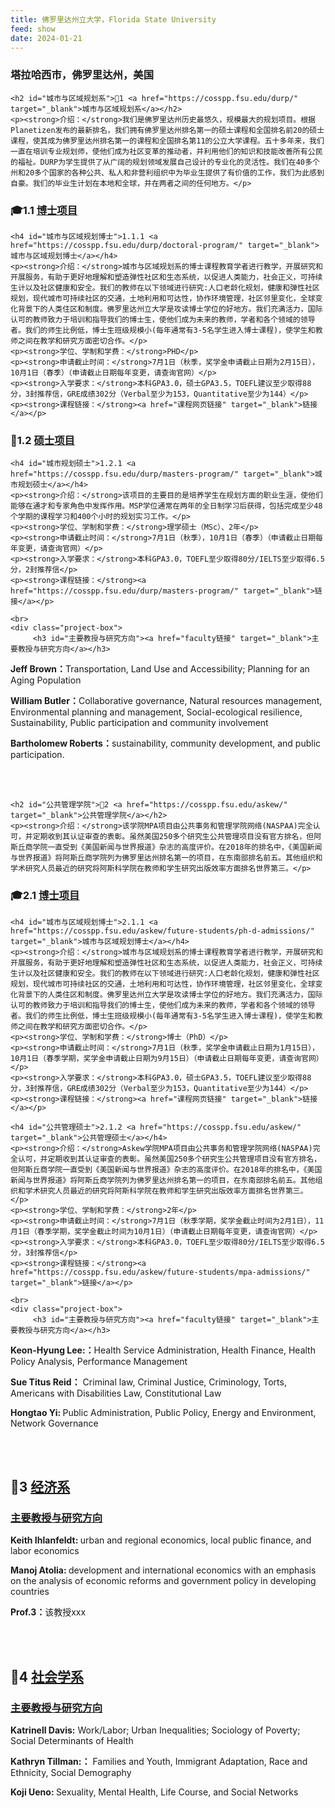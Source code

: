 ```yaml
---
title: 佛罗里达州立大学，Florida State University
feed: show
date: 2024-01-21
---
```


<html lang="zh">
<head>
    <meta charset="UTF-8">
    <title>佛罗里达州立大学，Florida State University
</title>
    <link rel="stylesheet" href="/assets/css/CSS.css">
</head>
<body>
    <h3>塔拉哈西市，佛罗里达州，美国</h3>

    <h2 id="城市与区域规划系">🏫1 <a href="https://cosspp.fsu.edu/durp/" target="_blank">城市与区域规划系</a></h2>
    <p><strong>介绍：</strong>我们是佛罗里达州历史最悠久，规模最大的规划项目。根据Planetizen发布的最新排名，我们拥有佛罗里达州排名第一的硕士课程和全国排名前20的硕士课程，使其成为佛罗里达州排名第一的课程和全国排名第11的公立大学课程。五十多年来，我们一直在培训专业规划师，使他们成为社区变革的推动者，并利用他们的知识和技能改善所有公民的福祉。DURP为学生提供了从广阔的规划领域发展自己设计的专业化的灵活性。我们在40多个州和20多个国家的各种公共、私人和非营利组织中为毕业生提供了有价值的工作，我们为此感到自豪。我们的毕业生计划在本地和全球，并在两者之间的任何地方。</p>

<h3 id="博士项目">🎓1.1 <a href="https://cosspp.fsu.edu/durp/doctoral-program/
" target="_blank">博士项目</a></h3>

    <h4 id="城市与区域规划博士">1.1.1 <a href="https://cosspp.fsu.edu/durp/doctoral-program/" target="_blank">城市与区域规划博士</a></h4>
    <p><strong>介绍：</strong>城市与区域规划系的博士课程教育学者进行教学，开展研究和开展服务，有助于更好地理解和塑造弹性社区和生态系统，以促进人类能力，社会正义，可持续生计以及社区健康和安全。我们的教师在以下领域进行研究:人口老龄化规划，健康和弹性社区规划，现代城市可持续社区的交通，土地利用和可达性，协作环境管理，社区邻里变化，全球变化背景下的人类住区和制度。佛罗里达州立大学是攻读博士学位的好地方。我们充满活力，国际认可的教师致力于培训和指导我们的博士生，使他们成为未来的教师，学者和各个领域的领导者。我们的师生比例低，博士生班级规模小(每年通常有3-5名学生进入博士课程)，使学生和教师之间在教学和研究方面密切合作。</p>
    <p><strong>学位、学制和学费：</strong>PHD</p>
    <p><strong>申请截止时间：</strong>7月1日（秋季，奖学金申请截止日期为2月15日），10月1日（春季）（申请截止日期每年变更，请查询官网）</p>
    <p><strong>入学要求：</strong>本科GPA3.0，硕士GPA3.5，TOEFL建议至少取得88分，3封推荐信，GRE成绩302分（Verbal至少为153，Quantitative至少为144）</p>
    <p><strong>课程链接：</strong><a href="课程网页链接" target="_blank">链接</a></p>

<h3 id="硕士项目">📖1.2 <a href="https://cosspp.fsu.edu/durp/masters-program/" target="_blank">硕士项目</a></h3>

    <h4 id="城市规划硕士">1.2.1 <a href="https://cosspp.fsu.edu/durp/masters-program/" target="_blank">城市规划硕士</a></h4>
    <p><strong>介绍：</strong>该项目的主要目的是培养学生在规划方面的职业生涯，使他们能够在通才和专家角色中发挥作用。MSP学位通常在两年的全日制学习后获得，包括完成至少48个学期的课程学习和400个小时的规划实习工作。</p>
    <p><strong>学位、学制和学费：</strong>理学硕士（MSc）、2年</p>
    <p><strong>申请截止时间：</strong>7月1日（秋季），10月1日（春季）（申请截止日期每年变更，请查询官网）</p>
    <p><strong>入学要求：</strong>本科GPA3.0，TOEFL至少取得80分/IELTS至少取得6.5分，2封推荐信</p>
    <p><strong>课程链接：</strong><a href="https://cosspp.fsu.edu/durp/masters-program/" target="_blank">链接</a></p>
   
    <br>
    <div class="project-box">
         <h3 id="主要教授与研究方向"><a href="faculty链接" target="_blank">主要教授与研究方向</a></h3>
<p><strong>Jeff Brown：</strong>Transportation, Land Use and Accessibility; Planning for an Aging Population</p>
        <p><strong>William Butler：</strong>Collaborative governance, Natural resources management, Environmental planning and management, Social-ecological resilience, Sustainability, Public participation and community involvement</p>
        <p><strong>Bartholomew Roberts：</strong>sustainability, community development, and public participation.</p>
    </div>
    <br>
    <br>

    <h2 id="公共管理学院">🏫2 <a href="https://cosspp.fsu.edu/askew/" target="_blank">公共管理学院</a></h2>
    <p><strong>介绍：</strong>该学院MPA项目由公共事务和管理学院网络(NASPAA)完全认可，并定期收到其认证审查的表彰。虽然美国250多个研究生公共管理项目没有官方排名，但阿斯丘商学院一直受到《美国新闻与世界报道》杂志的高度评价。在2018年的排名中，《美国新闻与世界报道》将阿斯丘商学院列为佛罗里达州排名第一的项目，在东南部排名前五。其他组织和学术研究人员最近的研究将阿斯科学院在教师和学生研究出版效率方面排名世界第三。</p>

<h3 id="博士项目">🎓2.1 <a href="https://cosspp.fsu.edu/askew/future-students/ph-d-admissions/" target="_blank">博士项目</a></h3>

    <h4 id="城市与区域规划博士">2.1.1 <a href="https://cosspp.fsu.edu/askew/future-students/ph-d-admissions/" target="_blank">城市与区域规划博士</a></h4>
    <p><strong>介绍：</strong>城市与区域规划系的博士课程教育学者进行教学，开展研究和开展服务，有助于更好地理解和塑造弹性社区和生态系统，以促进人类能力，社会正义，可持续生计以及社区健康和安全。我们的教师在以下领域进行研究:人口老龄化规划，健康和弹性社区规划，现代城市可持续社区的交通，土地利用和可达性，协作环境管理，社区邻里变化，全球变化背景下的人类住区和制度。佛罗里达州立大学是攻读博士学位的好地方。我们充满活力，国际认可的教师致力于培训和指导我们的博士生，使他们成为未来的教师，学者和各个领域的领导者。我们的师生比例低，博士生班级规模小(每年通常有3-5名学生进入博士课程)，使学生和教师之间在教学和研究方面密切合作。</p>
    <p><strong>学位、学制和学费：</strong>博士（PhD）</p>
    <p><strong>申请截止时间：</strong>7月1日（秋季，奖学金申请截止日期为1月15日），10月1日（春季学期，奖学金申请截止日期为9月15日）（申请截止日期每年变更，请查询官网）</p>
    <p><strong>入学要求：</strong>本科GPA3.0，硕士GPA3.5，TOEFL建议至少取得88分，3封推荐信，GRE成绩302分（Verbal至少为153，Quantitative至少为144）</p>
    <p><strong>课程链接：</strong><a href="课程网页链接" target="_blank">链接</a></p>

    <h4 id="公共管理硕士">2.1.2 <a href="https://cosspp.fsu.edu/askew/" target="_blank">公共管理硕士</a></h4>
    <p><strong>介绍：</strong>Askew学院MPA项目由公共事务和管理学院网络(NASPAA)完全认可，并定期收到其认证审查的表彰。虽然美国250多个研究生公共管理项目没有官方排名，但阿斯丘商学院一直受到《美国新闻与世界报道》杂志的高度评价。在2018年的排名中，《美国新闻与世界报道》将阿斯丘商学院列为佛罗里达州排名第一的项目，在东南部排名前五。其他组织和学术研究人员最近的研究将阿斯科学院在教师和学生研究出版效率方面排名世界第三。</p>
    <p><strong>学位、学制和学费：</strong>2年</p>
    <p><strong>申请截止时间：</strong>7月1日（秋季学期，奖学金截止时间为2月1日），11月1日（春季学期，奖学金截止时间为10月1日）（申请截止日期每年变更，请查询官网）</p>
    <p><strong>入学要求：</strong>本科GPA3.0，TOEFL至少取得80分/IELTS至少取得6.5分，3封推荐信</p>
    <p><strong>课程链接：</strong><a href="https://cosspp.fsu.edu/askew/future-students/mpa-admissions/" target="_blank">链接</a></p>

    <br>
    <div class="project-box">
         <h3 id="主要教授与研究方向"><a href="faculty链接" target="_blank">主要教授与研究方向</a></h3>
<p><strong>Keon-Hyung Lee:：</strong>Health Service Administration, Health Finance, Health Policy Analysis, Performance Management</p>
        <p><strong>Sue Titus Reid：</strong> Criminal law, Criminal Justice, Criminology, Torts, Americans with Disabilities Law, Constitutional Law </p>
        <p><strong>Hongtao Yi: </strong>Public Administration, Public Policy, Energy and Environment, Network Governance</p>
    </div>
    <br>
    <br>
<h2 id="经济系">🏫3 <a href="https://cosspp.fsu.edu/economics/" target="_blank">经济系</a></h2>

<div class="project-box">
         <h3 id="主要教授与研究方向"><a href="faculty链接" target="_blank">主要教授与研究方向</a></h3>
<p><strong>Keith Ihlanfeldt: </strong>urban and regional economics, local public finance, and labor economics</p>
        <p><strong>Manoj Atolia: </strong>development and international economics with an emphasis on the analysis of economic reforms and government policy in developing countries</p>
        <p><strong>Prof.3：</strong>该教授xxx</p>
 </div>
<br>
<br>

<h2 id="社会学系">🏫4 <a href="https://cosspp.fsu.edu/sociology/" target="_blank">社会学系</a></h2>

<div class="project-box">
         <h3 id="主要教授与研究方向"><a href="https://cosspp.fsu.edu/sociology/" target="_blank">主要教授与研究方向</a></h3>
<p><strong>Katrinell Davis:</strong> Work/Labor; Urban Inequalities; Sociology of Poverty; Social Determinants of Health</p>
        <p><strong>Kathryn Tillman:：</strong> Families and Youth, Immigrant Adaptation, Race and Ethnicity, Social Demography</p>
        <p><strong>Koji Ueno: </strong>Sexuality, Mental Health, Life Course, and Social Networks</p>
</div>
<br>
<br>

</div>

</body>
</html>
